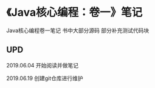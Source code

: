 # 《Java核心编程：卷一》笔记

Java核心编程卷一笔记
书中大部分源码
部分补充测试代码块

## UPD

2019.06.04 开始阅读并做笔记

2019.06.19 创建git仓库进行维护
